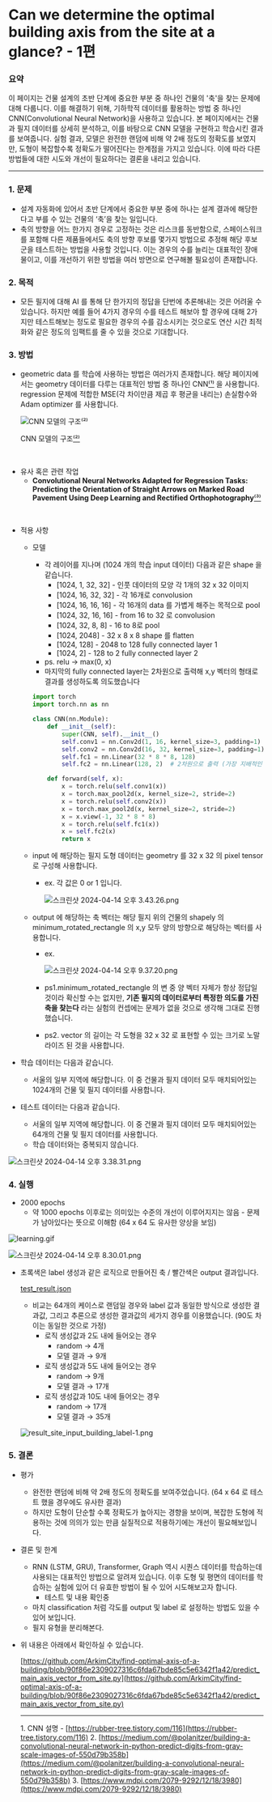 # Can we determine the optimal building axis from the site at a glance? - 1편


### 요약

이 페이지는 건물 설계의 초반 단계에 중요한 부분 중 하나인 건물의 '축'을 찾는 문제에 대해 다룹니다. 이를 해결하기 위해, 기하학적 데이터를 활용하는 방법 중 하나인 CNN(Convolutional Neural Network)을 사용하고 있습니다. 본 페이지에서는 건물과 필지 데이터를 상세히 분석하고, 이를 바탕으로 CNN 모델을 구현하고 학습시킨 결과를 보여줍니다. 실험 결과, 모델은 완전한 랜덤에 비해 약 2배 정도의 정확도를 보였지만, 도형이 복잡할수록 정확도가 떨어진다는 한계점을 가지고 있습니다. 이에 따라 다른 방법들에 대한 시도와 개선이 필요하다는 결론을 내리고 있습니다.

---

### 1. 문제

- 설계 자동화에 있어서 초반 단계에서 중요한 부분 중에 하나는 설계 결과에 해당한다고 부를 수 있는 건물의 ‘축’을 찾는 일입니다.
- 축의 방향을 어느 한가지 경우로 고정하는 것은 리스크를 동반함으로, 스페이스워크를 포함해 다른 제품들에서도 축의 방향 후보를 몇가지 방법으로 추정해 해당 후보군을 테스트하는 방법을 사용할 것입니다. 이는 경우의 수를 늘리는 대표적인 장애물이고, 이를 개선하기 위한 방법을 여러 방면으로 연구해볼 필요성이 존재합니다.

### 2. 목적

- 모든 필지에 대해 AI 를 통해 단 한가지의 정답을 단번에 추론해내는 것은 어려울 수 있습니다. 하지만 예를 들어 4가지 경우의 수를 테스트 해보야 할 경우에 대해 2가지만 테스트해보는 정도로 필요한 경우의 수를 감소시키는 것으로도 연산 시간 최적화와 같은 정도의 임팩트를 줄 수 있을 것으로 기대합니다.

### 3. 방법

- geometric data 를 학습에 사용하는 방법은 여러가지 존재합니다. 해당 페이지에서는 geometry 데이터를 다루는 대표적인 방법 중 하나인 CNN[⁽¹⁾](#footnote_1) 을 사용합니다. regression 문제에 적합한 MSE(각 차이만큼 제곱 후 평균을 내리는) 손실함수와 Adam optimizer 를 사용합니다.

    ![CNN 모델의 구조[⁽²⁾](#footnote_2)](Can%20we%20determine%20the%20optimal%20building%20axis%20from%20th%20b05eb8e9b66e470b8400a78abadbd477/Untitled.png)

    CNN 모델의 구조[⁽²⁾]()


<br>

- 유사 혹은 관련 작업
    - **Convolutional Neural Networks Adapted for Regression Tasks: Predicting the Orientation of Straight Arrows on Marked Road Pavement Using Deep Learning and Rectified Orthophotography**[⁽³⁾](#footnote_3)

<br>

- 적용 사항
    - 모델
        - 각 레이어를 지나며 (1024 개의 학습 input 데이터) 다음과 같은 shape 을 같습니다.
            - [1024, 1, 32, 32] - 인풋 데이터의 모양 각 1개의 32 x 32 이미지
            - [1024, 16, 32, 32] - 각 16개로 convolusion
            - [1024, 16, 16, 16] - 각 16개의 data 를 가볍게 해주는 목적으로 pool
            - [1024, 32, 16, 16] - from 16 to 32 로 convolusion
            - [1024, 32, 8, 8] - 16 to 8로 pool
            - [1024, 2048] - 32 x 8 x 8 shape 를 flatten
            - [1024, 128] - 2048 to 128 fully connected layer 1
            - [1024, 2] - 128 to 2 fully connected layer 2
        - ps. relu → max(0, x)
        - 마지막의 fully connected layer는 2차원으로 출력해 x,y 벡터의 형태로 결과를 생성하도록 의도했습니다

        ```python
        import torch
        import torch.nn as nn

        class CNN(nn.Module):
            def __init__(self):
                super(CNN, self).__init__()
                self.conv1 = nn.Conv2d(1, 16, kernel_size=3, padding=1)
                self.conv2 = nn.Conv2d(16, 32, kernel_size=3, padding=1)
                self.fc1 = nn.Linear(32 * 8 * 8, 128)
                self.fc2 = nn.Linear(128, 2)  # 2차원으로 출력 (가장 지배적인 축의 방향)

            def forward(self, x):
                x = torch.relu(self.conv1(x))
                x = torch.max_pool2d(x, kernel_size=2, stride=2)
                x = torch.relu(self.conv2(x))
                x = torch.max_pool2d(x, kernel_size=2, stride=2)
                x = x.view(-1, 32 * 8 * 8)
                x = torch.relu(self.fc1(x))
                x = self.fc2(x)
                return x
        ```

    - input 에 해당하는 필지 도형 데이터는 geometry 를 32 x 32 의 pixel tensor 로 구성해 사용합니다.
        - ex. 각 값은 0 or 1 입니다.

            ![스크린샷 2024-04-14 오후 3.43.26.png](Can%20we%20determine%20the%20optimal%20building%20axis%20from%20th%20b05eb8e9b66e470b8400a78abadbd477/2024-04-14_%25E1%2584%258B%25E1%2585%25A9%25E1%2584%2592%25E1%2585%25AE_3.43.26.png)

    - output 에 해당하는 축 벡터는 해당 필지 위의 건물의 shapely 의 minimum_rotated_rectangle 의 x,y 모두 양의 방향으로 해당하는 벡터를 사용합니다.
        - ex.

            ![스크린샷 2024-04-14 오후 9.37.20.png](Can%20we%20determine%20the%20optimal%20building%20axis%20from%20th%20b05eb8e9b66e470b8400a78abadbd477/2024-04-14_%25E1%2584%258B%25E1%2585%25A9%25E1%2584%2592%25E1%2585%25AE_9.37.20.png)

        - ps1.minimum_rotated_rectangle 의 변 중 양 벡터 자체가 항상 정답일 것이라 확신할 수는 없지만, **기존 필지의 데이터로부터 특정한 의도를 가진 축을 찾는다** 라는 실험의 컨셉에는 문제가 없을 것으로 생각해 그대로 진행했습니다.
        - ps2. vector 의 길이는 각 도형을 32 x 32 로 표현할 수 있는 크기로 노말라이즈 된 것을 사용합니다.

- 학습 데이터는 다음과 같습니다.
    - 서울의 일부 지역에 해당합니다. 이 중 건물과 필지 데이터 모두 매치되어있는 1024개의 건물 및 필지 데이터를 사용합니다.
- 테스트 데이터는 다음과 같습니다.
    - 서울의 일부 지역에 해당합니다. 이 중 건물과 필지 데이터 모두 매치되어있는 64개의 건물 및 필지 데이터를 사용합니다.
    - 학습 데이터와는 중복되지 않습니다.


![스크린샷 2024-04-14 오후 3.38.31.png](Can%20we%20determine%20the%20optimal%20building%20axis%20from%20th%20b05eb8e9b66e470b8400a78abadbd477/2024-04-14_%25E1%2584%258B%25E1%2585%25A9%25E1%2584%2592%25E1%2585%25AE_3.38.31.png)

### 4. 실행

- 2000 epochs
    - 약 1000 epochs 이후로는 의미있는 수준의 개선이 이루어지지는 않음 - 문제가 남아있다는 뜻으로 이해함 (64 x 64 도 유사한 양상을 보임)

![learning.gif](Can%20we%20determine%20the%20optimal%20building%20axis%20from%20th%20b05eb8e9b66e470b8400a78abadbd477/learning.gif)

![스크린샷 2024-04-14 오후 8.30.01.png](Can%20we%20determine%20the%20optimal%20building%20axis%20from%20th%20b05eb8e9b66e470b8400a78abadbd477/2024-04-14_%25E1%2584%258B%25E1%2585%25A9%25E1%2584%2592%25E1%2585%25AE_8.30.01.png)

- 초록색은 label 생성과 같은 로직으로 만들어진 축 / 빨간색은 output 결과입니다.

    [test_result.json](Can%20we%20determine%20the%20optimal%20building%20axis%20from%20th%20b05eb8e9b66e470b8400a78abadbd477/test_result.json)

    - 비교는 64개의 케이스로 랜덤일 경우와 label 값과 동일한 방식으로 생성한 결과값, 그리고 추론으로 생성한 결과값의 세가지 경우를 이용했습니다. (90도 차이는 동일한 것으로 가정)
        - 로직 생성값과 2도 내에 들어오는 경우
            - random → 4개
            - 모델 결과 → 9개
        - 로직 생성값과 5도 내에 들어오는 경우
            - random → 9개
            - 모델 결과 → 17개
        - 로직 생성값과 10도 내에 들어오는 경우
            - random → 17개
            - 모델 결과 → 35개

    ![result_site_input_building_label-1.png](Can%20we%20determine%20the%20optimal%20building%20axis%20from%20th%20b05eb8e9b66e470b8400a78abadbd477/result_site_input_building_label-1.png)


### 5. 결론

- 평가
    - 완전한 랜덤에 비해 약 2배 정도의 정확도를 보여주었습니다. (64 x 64 로 테스트 했을 경우에도 유사한 결과)
    - 하지만 도형이 단순할 수록 정확도가 높아지는 경향을 보이며, 복잡한 도형에 적용하는 것에 의의가 있는 만큼 실질적으로 적용하기에는 개선이 필요해보입니다.

- 결론 및 한계
    - RNN (LSTM, GRU), Transformer, Graph 역시 시퀀스 데이터를 학습하는데 사용되는 대표적인 방법으로 알려져 있습니다. 이후 도형 및 평면의 데이터를 학습하는 실험에 있어 더 유효한 방법이 될 수 있어 시도해보고자 합니다.
        - 테스트 및 내용 확인중
    - 마치 classification 처럼 각도를 output 및 label 로 설정하는 방법도 있을 수 있어 보입니다.
    - 필지 유형을 분리해본다.

- 위 내용은 아래에서 확인하실 수 있습니다.

    [https://github.com/ArkimCity/find-optimal-axis-of-a-building/blob/90f86e2309027316c6fda67bde85c5e6342f1a42/predict_main_axis_vector_from_site.py](https://github.com/ArkimCity/find-optimal-axis-of-a-building/blob/90f86e2309027316c6fda67bde85c5e6342f1a42/predict_main_axis_vector_from_site.py)

    ---

    <a name="footnote_1">1.</a> CNN 설명 - [https://rubber-tree.tistory.com/116](https://rubber-tree.tistory.com/116)
    <a name="footnote_2">2.</a> [https://medium.com/@polanitzer/building-a-convolutional-neural-network-in-python-predict-digits-from-gray-scale-images-of-550d79b358b](https://medium.com/@polanitzer/building-a-convolutional-neural-network-in-python-predict-digits-from-gray-scale-images-of-550d79b358b)
    <a name="footnote_3">3.</a>  [https://www.mdpi.com/2079-9292/12/18/3980](https://www.mdpi.com/2079-9292/12/18/3980)
